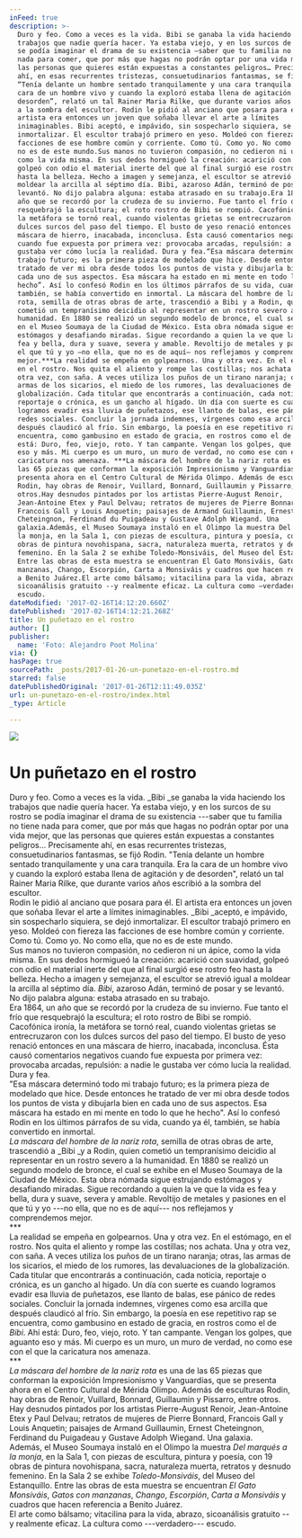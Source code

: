 ```yaml
---
inFeed: true
description: >-
  Duro y feo. Como a veces es la vida. Bibi se ganaba la vida haciendo los
  trabajos que nadie quería hacer. Ya estaba viejo, y en los surcos de su rostro
  se podía imaginar el drama de su existencia —saber que tu familia no tiene
  nada para comer, que por más que hagas no podrán optar por una vida mejor, que
  las personas que quieres están expuestas a constantes peligros… Precisamente
  ahí, en esas recurrentes tristezas, consuetudinarios fantasmas, se fijó Rodin.
  “Tenía delante un hombre sentado tranquilamente y una cara tranquila. Era la
  cara de un hombre vivo y cuando la exploró estaba llena de agitación y de
  desorden”, relató un tal Rainer Maria Rilke, que durante varios años escribió
  a la sombra del escultor. Rodin le pidió al anciano que posara para él. El
  artista era entonces un joven que soñaba llevar el arte a límites
  inimaginables. Bibi aceptó, e impávido, sin sospecharlo siquiera, se dejó
  inmortalizar. El escultor trabajó primero en yeso. Moldeó con fiereza las
  facciones de ese hombre común y corriente. Como tú. Como yo. No como ella, que
  no es de este mundo.Sus manos no tuvieron compasión, no cedieron ni un ápice,
  como la vida misma. En sus dedos hormigueó la creación: acarició con suavidad,
  golpeó con odio el material inerte del que al final surgió ese rostro feo
  hasta la belleza. Hecho a imagen y semejanza, el escultor se atrevió igual a
  moldear la arcilla al séptimo día. Bibi, azaroso Adán, terminó de posar y se
  levantó. No dijo palabra alguna: estaba atrasado en su trabajo.Era 1864, un
  año que se recordó por la crudeza de su invierno. Fue tanto el frío que
  resquebrajó la escultura; el roto rostro de Bibi se rompió. Cacofónica ironía,
  la metáfora se tornó real, cuando violentas grietas se entrecruzaron con los
  dulces surcos del paso del tiempo. El busto de yeso renació entonces en una
  máscara de hierro, inacabada, inconclusa. Ésta causó comentarios negativos
  cuando fue expuesta por primera vez: provocaba arcadas, repulsión: a nadie le
  gustaba ver cómo lucía la realidad. Dura y fea.“Esa máscara determinó todo mi
  trabajo futuro; es la primera pieza de modelado que hice. Desde entonces he
  tratado de ver mi obra desde todos los puntos de vista y dibujarla bien en
  cada uno de sus aspectos. Esa máscara ha estado en mi mente en todo lo que he
  hecho”. Así lo confesó Rodin en los últimos párrafos de su vida, cuando ya él,
  también, se había convertido en inmortal. La máscara del hombre de la nariz
  rota, semilla de otras obras de arte, trascendió a Bibi y a Rodin, quien
  cometió un tempranísimo deicidio al representar en un rostro severo a la
  humanidad. En 1880 se realizó un segundo modelo de bronce, el cual se exhibe
  en el Museo Soumaya de la Ciudad de México. Esta obra nómada sigue estrujando
  estómagos y desafiando miradas. Sigue recordando a quien la ve que la vida es
  fea y bella, dura y suave, severa y amable. Revoltijo de metales y pasiones en
  el que tú y yo —no ella, que no es de aquí— nos reflejamos y comprendemos
  mejor.***La realidad se empeña en golpearnos. Una y otra vez. En el estómago,
  en el rostro. Nos quita el aliento y rompe las costillas; nos achata. Una y
  otra vez, con saña. A veces utiliza los puños de un tirano naranja; otras, las
  armas de los sicarios, el miedo de los rumores, las devaluaciones de la
  globalización. Cada titular que encontrarás a continuación, cada noticia,
  reportaje o crónica, es un gancho al hígado. Un día con suerte es cuando
  logramos evadir esa lluvia de puñetazos, ese llanto de balas, ese pánico de
  redes sociales. Concluir la jornada indemnes, vírgenes como esa arcilla que
  después claudicó al frío. Sin embargo, la poesía en ese repetitivo rap se
  encuentra, como gambusino en estado de gracia, en rostros como el de Bibi. Ahí
  está: Duro, feo, viejo, roto. Y tan campante. Vengan los golpes, que aguanto
  eso y más. Mi cuerpo es un muro, un muro de verdad, no como ese con el que la
  caricatura nos amenaza. ***La máscara del hombre de la nariz rota es una de
  las 65 piezas que conforman la exposición Impresionismo y Vanguardias, que se
  presenta ahora en el Centro Cultural de Mérida Olimpo. Además de esculturas
  Rodin, hay obras de Renoir, Vuillard, Bonnard, Guillaumin y Pissarro, entre
  otros.Hay desnudos pintados por los artistas Pierre-August Renoir,
  Jean-Antoine Etex y Paul Delvau; retratos de mujeres de Pierre Bonnard,
  Francois Gall y Louis Anquetin; paisajes de Armand Guillaumin, Ernest
  Cheteingnon, Ferdinand du Puigadeau y Gustave Adolph Wiegand. Una
  galaxia.Además, el Museo Soumaya instaló en el Olimpo la muestra Del marqués a
  la monja, en la Sala 1, con piezas de escultura, pintura y poesía, con 19
  obras de pintura novohispana, sacra, naturaleza muerta, retratos y desnudo
  femenino. En la Sala 2 se exhibe Toledo-Monsiváis, del Museo del Estanquillo.
  Entre las obras de esta muestra se encuentran El Gato Monsiváis, Gatos con
  manzanas, Chango, Escorpión, Carta a Monsiváis y cuadros que hacen referencia
  a Benito Juárez.El arte como bálsamo; vitacilina para la vida, abrazo,
  sicoanálisis gratuito --y realmente eficaz. La cultura como —verdadero—
  escudo.
dateModified: '2017-02-16T14:12:20.660Z'
datePublished: '2017-02-16T14:12:21.268Z'
title: Un puñetazo en el rostro
author: []
publisher:
  name: 'Foto: Alejandro Poot Molina'
via: {}
hasPage: true
sourcePath: _posts/2017-01-26-un-punetazo-en-el-rostro.md
starred: false
datePublishedOriginal: '2017-01-26T12:11:49.035Z'
url: un-punetazo-en-el-rostro/index.html
_type: Article

---
```

![](https://the-grid-user-content.s3-us-west-2.amazonaws.com/2870bd82-8ab6-437e-8488-74add26258f5.jpg)

# Un puñetazo en el rostro

Duro y feo. Como a veces es la vida. _Bibi _se ganaba la vida haciendo los trabajos que nadie quería hacer. Ya estaba viejo, y en los surcos de su rostro se podía imaginar el drama de su existencia ---saber que tu familia no tiene nada para comer, que por más que hagas no podrán optar por una vida mejor, que las personas que quieres están expuestas a constantes peligros... Precisamente ahí, en esas recurrentes tristezas, consuetudinarios fantasmas, se fijó Rodin. "Tenía delante un hombre sentado tranquilamente y una cara tranquila. Era la cara de un hombre vivo y cuando la exploró estaba llena de agitación y de desorden", relató un tal Rainer Maria Rilke, que durante varios años escribió a la sombra del escultor.   
Rodin le pidió al anciano que posara para él. El artista era entonces un joven que soñaba llevar el arte a límites inimaginables. _Bibi _aceptó, e impávido, sin sospecharlo siquiera, se dejó inmortalizar. El escultor trabajó primero en yeso. Moldeó con fiereza las facciones de ese hombre común y corriente. Como tú. Como yo. No como ella, que no es de este mundo.  
Sus manos no tuvieron compasión, no cedieron ni un ápice, como la vida misma. En sus dedos hormigueó la creación: acarició con suavidad, golpeó con odio el material inerte del que al final surgió ese rostro feo hasta la belleza. Hecho a imagen y semejanza, el escultor se atrevió igual a moldear la arcilla al séptimo día. _Bibi_, azaroso Adán, terminó de posar y se levantó. No dijo palabra alguna: estaba atrasado en su trabajo.  
Era 1864, un año que se recordó por la crudeza de su invierno. Fue tanto el frío que resquebrajó la escultura; el roto rostro de Bibi se rompió. Cacofónica ironía, la metáfora se tornó real, cuando violentas grietas se entrecruzaron con los dulces surcos del paso del tiempo. El busto de yeso renació entonces en una máscara de hierro, inacabada, inconclusa. Ésta causó comentarios negativos cuando fue expuesta por primera vez: provocaba arcadas, repulsión: a nadie le gustaba ver cómo lucía la realidad. Dura y fea.  
"Esa máscara determinó todo mi trabajo futuro; es la primera pieza de modelado que hice. Desde entonces he tratado de ver mi obra desde todos los puntos de vista y dibujarla bien en cada uno de sus aspectos. Esa máscara ha estado en mi mente en todo lo que he hecho". Así lo confesó Rodin en los últimos párrafos de su vida, cuando ya él, también, se había convertido en inmortal.   
_La máscara del hombre de la nariz rota_, semilla de otras obras de arte, trascendió a _Bibi _y a Rodin, quien cometió un tempranísimo deicidio al representar en un rostro severo a la humanidad. En 1880 se realizó un segundo modelo de bronce, el cual se exhibe en el Museo Soumaya de la Ciudad de México. Esta obra nómada sigue estrujando estómagos y desafiando miradas. Sigue recordando a quien la ve que la vida es fea y bella, dura y suave, severa y amable. Revoltijo de metales y pasiones en el que tú y yo ---no ella, que no es de aquí--- nos reflejamos y comprendemos mejor.  
\*\*\*  
La realidad se empeña en golpearnos. Una y otra vez. En el estómago, en el rostro. Nos quita el aliento y rompe las costillas; nos achata. Una y otra vez, con saña. A veces utiliza los puños de un tirano naranja; otras, las armas de los sicarios, el miedo de los rumores, las devaluaciones de la globalización. Cada titular que encontrarás a continuación, cada noticia, reportaje o crónica, es un gancho al hígado. Un día con suerte es cuando logramos evadir esa lluvia de puñetazos, ese llanto de balas, ese pánico de redes sociales. Concluir la jornada indemnes, vírgenes como esa arcilla que después claudicó al frío. Sin embargo, la poesía en ese repetitivo rap se encuentra, como gambusino en estado de gracia, en rostros como el de _Bibi_. Ahí está: Duro, feo, viejo, roto. Y tan campante. Vengan los golpes, que aguanto eso y más. Mi cuerpo es un muro, un muro de verdad, no como ese con el que la caricatura nos amenaza.   
\*\*\*  
_La máscara del hombre de la nariz rota_ es una de las 65 piezas que conforman la exposición Impresionismo y Vanguardias, que se presenta ahora en el Centro Cultural de Mérida Olimpo. Además de esculturas Rodin, hay obras de Renoir, Vuillard, Bonnard, Guillaumin y Pissarro, entre otros.  
Hay desnudos pintados por los artistas Pierre-August Renoir, Jean-Antoine Etex y Paul Delvau; retratos de mujeres de Pierre Bonnard, Francois Gall y Louis Anquetin; paisajes de Armand Guillaumin, Ernest Cheteingnon, Ferdinand du Puigadeau y Gustave Adolph Wiegand. Una galaxia.  
Además, el Museo Soumaya instaló en el Olimpo la muestra _Del marqués a la monja_, en la Sala 1, con piezas de escultura, pintura y poesía, con 19 obras de pintura novohispana, sacra, naturaleza muerta, retratos y desnudo femenino. En la Sala 2 se exhibe _Toledo-Monsiváis_, del Museo del Estanquillo. Entre las obras de esta muestra se encuentran _El Gato Monsiváis_, _Gatos con manzanas_, _Chango_, _Escorpión_, _Carta a Monsiváis_ y cuadros que hacen referencia a Benito Juárez.  
El arte como bálsamo; vitacilina para la vida, abrazo, sicoanálisis gratuito --y realmente eficaz. La cultura como ---verdadero--- escudo.